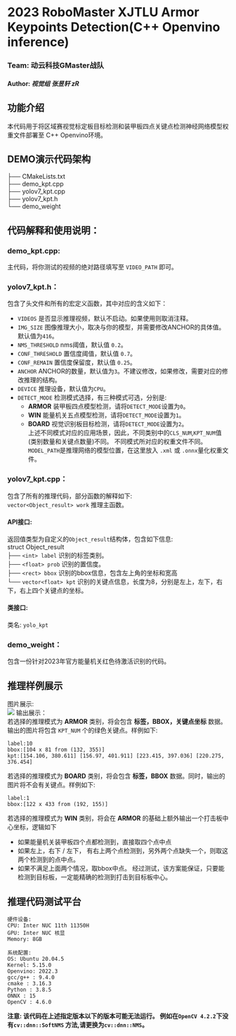 **2023 RoboMaster XJTLU Armor Keypoints Detection(C++ Openvino inference)**
=

### **Team: 动云科技GMaster战队 <br>**

#### **Author: *视觉组 张昱轩 zR***

## 功能介绍

本代码用于将区域赛视觉标定板目标检测和装甲板四点关键点检测神经网络模型权重文件部署至 C++ Openvino环境。<br>

## DEMO演示代码架构

├── CMakeLists.txt<br>
├── demo_kpt.cpp <br>
├── yolov7_kpt.cpp <br>
├── yolov7_kpt.h <br>
└── demo_weight <br>

## 代码解释和使用说明：

### demo_kpt.cpp:<br>

主代码，将你测试的视频的绝对路径填写至 ```VIDEO_PATH``` 即可。<br>

### yolov7_kpt.h：<br>

包含了头文件和所有的宏定义函数，其中对应的含义如下：<br>

+ ```VIDEOS``` 是否显示推理视频，默认不启动。如果使用则取消注释。
+ ```IMG_SIZE``` 图像推理大小，取决与你的模型，并需要修改ANCHOR的具体值。默认值为```416```。
+ ```NMS_THRESHOLD``` nms阈值，默认值 ```0.2```。
+ ```CONF_THRESHOLD``` 置信度阈值，默认值 ```0.7```。
+ ```CONF_REMAIN``` 置信度保留度，默认值 ```0.25```。
+ ```ANCHOR``` ANCHOR的数量，默认值为```3```。不建议修改，如果修改，需要对应的修改推理的结构。
+ ```DEVICE``` 推理设备，默认值为```CPU```。
+ ```DETECT_MODE``` 检测模式选择，有三种模式可选，分别是:<br>
    + __ARMOR__ 装甲板四点模型检测，请将```DETECT_MODE```设置为```0```。
    + __WIN__ 能量机关五点模型检测，请将```DETECT_MODE```设置为```1```。
    + __BOARD__ 视觉识别板目标检测，请将```DETECT_MODE```设置为```2```。<br>
      上述不同模式对应的应用场景，因此，不同类别中的```CLS_NUM```,```KPT_NUM```值(类别数量和关键点数量)不同。
      不同模式所对应的权重文件不同。```MODEL_PATH```是推理网络的模型位置，在这里放入 ```.xml``` 或 ```.onnx```量化权重文件。

### yolov7_kpt.cpp：<br>

包含了所有的推理代码，部分函数的解释如下:<br>
```vector<Object_result> work``` 推理主函数。

#### API接口:<br>

返回值类型为自定义的```Object_result```结构体，包含如下信息:<br>
struct Object_result<br>
├── ```<int> label``` 识别的标签类别。<br>
├── ```<float> prob```  识别的置信度。<br>
├── ```<rect> bbox``` 识别的bbox信息，包含左上角的坐标和宽高<br>
└── ```vector<float> kpt``` 识别的关键点信息，长度为8，分别是左上，左下，右下，右上四个关键点的坐标。<br>

#### 类接口:<br>

类名: ```yolo_kpt```

### demo_weight：<br>

包含一份针对2023年官方能量机关红色待激活识别的代码。

## 推理样例展示

图片展示:<br>
![](https://github.com/zRzRzRzRzRzRzR/YOLO-of-RoboMaster-Keypoints-Detection-2023/blob/main/show_pic/result_openvino.jpg)
输出展示：<br>
若选择的推理模式为 __ARMOR__ 类别，将会包含 __标签，BBOX，关键点坐标__ 数据。输出的图片将包含 ```KPT_NUM```
个的绿色关键点。样例如下:

```
label:10
bbox:[104 x 81 from (132, 355)]
kpt:[154.106, 380.611] [156.97, 401.911] [223.415, 397.036] [220.275, 376.454]
```

若选择的推理模式为 __BOARD__ 类别，将会包含 __标签，BBOX__ 数据。同时，输出的图片将不会有关键点。样例如下:

```
label:1
bbox:[122 x 433 from (192, 155)]
```

若选择的推理模式为 __WIN__ 类别，将会在 __ARMOR__ 的基础上额外输出一个打击板中心坐标，逻辑如下
+ 如果能量机关装甲板四个点都检测到，直接取四个点中点
+ 如果左上，右下 / 左下， 有右上两个点检测到，另外两个点缺失一个，则取这两个检测到的点中点。
+ 如果不满足上面两个情况，取bbox中点。
经过测试，该方案能保证，只要能检测到目标板，一定能精确的检测到打击到目标板中心。


## 推理代码测试平台

```
硬件设备:
CPU: Inter NUC 11th 11350H
GPU: Inter NUC 核显 
Memory: 8GB
```

```
系统配置:
OS: Ubuntu 20.04.5
Kernel: 5.15.0
Openvino: 2022.3
gcc/g++ : 9.4.0
cmake : 3.16.3
Python : 3.8.5
ONNX : 15
OpenCV : 4.6.0
```

__注意: 该代码在上述指定版本以下的版本可能无法运行。 例如在```OpenCV 4.2.2```下没有```cv::dnn::SoftNMS```
方法,请更换为```cv::dnn::NMS```。__
